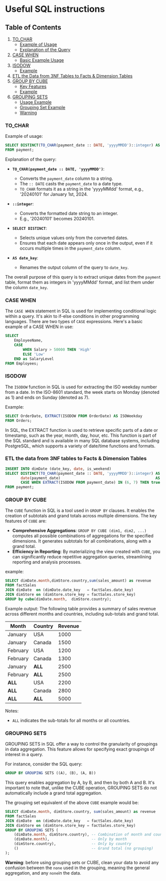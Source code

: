 # Useful SQL instructions

## Table of Contents
1. [TO_CHAR](#to_char)
   - [Example of Usage](#example-of-usage)
   - [Explanation of the Query](#explanation-of-the-query)
2. [CASE WHEN](#case-when)
   - [Basic Example Usage](#basic-example-usage)
3. [ISODOW](#isodow)
   - [Example](#example)
4. [ETL the Data from 3NF Tables to Facts & Dimension Tables](#etl-the-data-from-3nf-tables-to-facts--dimension-tables)
5. [GROUP BY CUBE](#group-by-cube)
   - [Key Features](#key-features)
   - [Example](#example-1)
6. [GROUPING SETS](#grouping-sets)
   - [Usage Example](#usage-example)
   - [Grouping Set Example](#grouping-set-example)
   - [Warning](#warning)


### TO_CHAR
Example of usage:
```sql
SELECT DISTINCT(TO_CHAR(payment_date :: DATE, 'yyyyMMDD')::integer) AS date_key
FROM payment;
```
Explanation of the query:
- **`TO_CHAR(payment_date :: DATE, 'yyyyMMDD')`**:
  - Converts the `payment_date` column to a string.
  - The `:: DATE` casts the `payment_date` to a date type.
  - `TO_CHAR` formats it as a string in the 'yyyyMMdd' format, e.g., '20240101' for January 1st, 2024.

- **`::integer`**:
  - Converts the formatted date string to an integer. 
  - E.g., '20240101' becomes 20240101.

- **`SELECT DISTINCT`**:
  - Selects unique values only from the converted dates.
  - Ensures that each date appears only once in the output, even if it occurs multiple times in the `payment_date` column.

- **`AS date_key`**:
  - Renames the output column of the query to `date_key`.

The overall purpose of this query is to extract unique dates from the `payment` table, format them as integers in 'yyyyMMdd' format, and list them under the column `date_key`.

### CASE WHEN
The `CASE WHEN` statement in SQL is used for implementing conditional logic within a query. It's akin to if-else 
conditions in other programming languages. There are two types of `CASE` expressions.
Here's a basic example of a CASE WHEN in use:
```sql
SELECT 
    EmployeeName, 
    CASE 
        WHEN Salary > 50000 THEN 'High'
        ELSE 'Low'
    END as SalaryLevel
FROM Employees;
```
### ISODOW
The `ISODOW` function in SQL is used for extracting the ISO weekday number from a date. In the ISO-8601 standard, 
the week starts on Monday (denoted as 1) and ends on Sunday (denoted as 7).

Example:
```sql
SELECT OrderDate, EXTRACT(ISODOW FROM OrderDate) AS ISOWeekday
FROM Orders;
```
In SQL, the EXTRACT function is used to retrieve specific parts of a date or timestamp, such as the year, month, day, 
hour, etc. This function is part of the SQL standard and is available in many SQL database systems, including 
PostgreSQL, which supports a variety of date/time functions and formats.

### ETL the data from 3NF tables to Facts & Dimension Tables
```sql
INSERT INTO dimDate (date_key, date, is_weekend)
SELECT DISTINCT(TO_CHAR(payment_date :: DATE, 'yyyyMMDD')::integer) AS date_key,
       date(payment_date)                                           AS date,
       CASE WHEN EXTRACT(ISODOW FROM payment_date) IN (6, 7) THEN true ELSE false END AS is_weekend
FROM payment;
```

### GROUP BY CUBE

The `CUBE` function in SQL is a tool used in `GROUP BY` clauses. It enables the creation of subtotals and 
grand totals across multiple dimensions. The key features of `CUBE` are:
- **Comprehensive Aggregations**: `GROUP BY CUBE (dim1, dim2, ...)` computes all possible combinations of aggregations 
for the specified dimensions. It generates subtotals for all combinations, along with a grand total.
- **Efficiency in Reporting**: By materializing the view created with `CUBE`, you can significantly reduce repetitive 
aggregation queries, streamlining reporting and analysis processes.

example: 
```SQL
SELECT dimDate.month,dimStore.country,sum(sales_amount) as revenue
FROM factSales
JOIN dimDate  on (dimDate.date_key   = factSales.date_key)
JOIN dimStore on (dimStore.store_key = factSales.store_key)
GROUP by cube(dimDate.month,  dimStore.country);
```
Example output:
The following table provides a summary of sales revenue across different months and countries, including sub-totals and 
grand total.

| Month    | Country | Revenue |
|----------|---------|---------|
| January  | USA     | 1000    |
| January  | Canada  | 1500    |
| February | USA     | 1200    |
| February | Canada  | 1300    |
| January  | **ALL** | 2500    | <!-- Sub-total for January -->
| February | **ALL** | 2500    | <!-- Sub-total for February -->
| **ALL**  | USA     | 2200    | <!-- Sub-total for USA -->
| **ALL**  | Canada  | 2800    | <!-- Sub-total for Canada -->
| **ALL**  | **ALL** | 5000    | <!-- Grand total -->

Notes:
- `ALL` indicates the sub-totals for all months or all countries.


### GROUPING SETS

GROUPING SETS in SQL offer a way to control the granularity of groupings in data aggregation. This feature allows for 
specifying exact groupings of interest in a query.

For instance, consider the SQL query:
```sql
GROUP BY GROUPING SETS ((A), (B), (A, B))
```
This query enables aggregation by A, by B, and then by both A and B. It's important to note that, unlike the CUBE 
operation, GROUPING SETS do not automatically include a grand total aggregation.

The grouping set equivalent of the above `CUBE` example would be:
```SQL
SELECT dimDate.month, dimStore.country, sum(sales_amount) as revenue
FROM factSales
JOIN dimDate  on (dimDate.date_key   = factSales.date_key)
JOIN dimStore on (dimStore.store_key = factSales.store_key)
GROUP BY GROUPING SETS (
    (dimDate.month, dimStore.country), -- Combination of month and country
    (dimDate.month),                   -- Only by month
    (dimStore.country),                -- Only by country
    ()                                 -- Grand total (no grouping)
);
```

**Warning**: before using grouping sets or CUBE, clean your data to avoid any confusion between the `none` used in the 
grouping, meaning the general aggregation, and any `none`in the data. 
